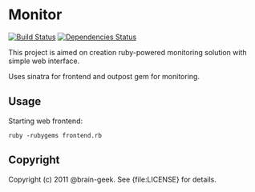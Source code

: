 Monitor
===============

[![Build Status](https://secure.travis-ci.org/brain-geek/monitor.png)](http://travis-ci.org/brain-geek/monitor)
[![Dependencies Status](https://gemnasium.com/brain-geek/monitor.png)](https://gemnasium.com/brain-geek/monitor)

This project is aimed on creation ruby-powered monitoring solution with simple web interface.

Uses sinatra for frontend and outpost gem for monitoring. 

Usage
-----
Starting web frontend:

    ruby -rubygems frontend.rb

Copyright
---------

Copyright (c) 2011 @brain-geek. See {file:LICENSE} for details.

